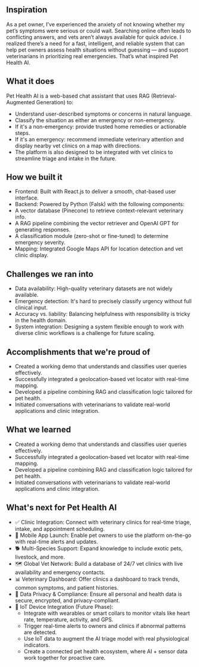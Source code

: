 ## Inspiration
As a pet owner, I’ve experienced the anxiety of not knowing whether my pet’s symptoms were serious or could wait. Searching online often leads to conflicting answers, and vets aren’t always available for quick advice. I realized there’s a need for a fast, intelligent, and reliable system that can help pet owners assess health situations without guessing — and support veterinarians in prioritizing real emergencies. That’s what inspired Pet Health AI.
## What it does
Pet Health AI is a web-based chat assistant that uses RAG (Retrieval-Augmented Generation) to:
- Understand user-described symptoms or concerns in natural language.
- Classify the situation as either an emergency or non-emergency.
- If it's a non-emergency: provide trusted home remedies or actionable steps.
- If it's an emergency: recommend immediate veterinary attention and display nearby vet clinics on a map with directions.
- The platform is also designed to be integrated with vet clinics to streamline triage and intake in the future.
## How we built it
- Frontend: Built with React.js to deliver a smooth, chat-based user interface.
- Backend: Powered by Python (Falsk) with the following components:
- A vector database (Pinecone) to retrieve context-relevant veterinary info.
- A RAG pipeline combining the vector retriever and OpenAI GPT for generating responses.
- A classification module (zero-shot or fine-tuned) to determine emergency severity.
- Mapping: Integrated Google Maps API for location detection and vet clinic display.
## Challenges we ran into
- Data availability: High-quality veterinary datasets are not widely available.
- Emergency detection: It's hard to precisely classify urgency without full clinical input.
- Accuracy vs. liability: Balancing helpfulness with responsibility is tricky in the health domain.
- System integration: Designing a system flexible enough to work with diverse clinic workflows is a challenge for future scaling.
## Accomplishments that we're proud of
- Created a working demo that understands and classifies user queries effectively.
- Successfully integrated a geolocation-based vet locator with real-time mapping.
- Developed a pipeline combining RAG and classification logic tailored for pet health.
- Initiated conversations with veterinarians to validate real-world applications and clinic integration.
## What we learned
- Created a working demo that understands and classifies user queries effectively.
- Successfully integrated a geolocation-based vet locator with real-time mapping.
- Developed a pipeline combining RAG and classification logic tailored for pet health.
- Initiated conversations with veterinarians to validate real-world applications and clinic integration.
## What's next for Pet Health AI
- ✅ Clinic Integration: Connect with veterinary clinics for real-time triage, intake, and appointment scheduling.
- 📱 Mobile App Launch: Enable pet owners to use the platform on-the-go with real-time alerts and updates.
- 🐕 Multi-Species Support: Expand knowledge to include exotic pets, livestock, and more.
- 🗺️ Global Vet Network: Build a database of 24/7 vet clinics with live availability and emergency contacts.
- 📊 Veterinary Dashboard: Offer clinics a dashboard to track trends, common symptoms, and patient histories.
- 🔐 Data Privacy & Compliance: Ensure all personal and health data is secure, encrypted, and privacy-compliant.
- 📡 IoT Device Integration (Future Phase):
     - Integrate with wearables or smart collars to monitor vitals like heart rate, temperature, activity, and GPS.
     - Trigger real-time alerts to owners and clinics if abnormal patterns are detected.
     - Use IoT data to augment the AI triage model with real physiological indicators.
     - Create a connected pet health ecosystem, where AI + sensor data work together for proactive care.
